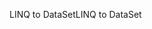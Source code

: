 <span data-ttu-id="181a9-101">LINQ to DataSet</span><span class="sxs-lookup"><span data-stu-id="181a9-101">LINQ to DataSet</span></span>